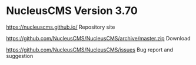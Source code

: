 NucleusCMS Version 3.70
==========
https://nucleuscms.github.io/
Repository site

https://github.com/NucleusCMS/NucleusCMS/archive/master.zip
Download

https://github.com/NucleusCMS/NucleusCMS/issues
Bug report and suggestion
